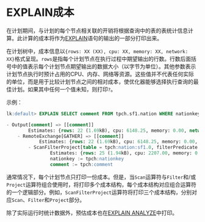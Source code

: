 
EXPLAIN成本
===============

在计划期间，与计划的每个节点相关联的开销将根据查询中的表的表统计信息计算。此计算的成本将作为[EXPLAIN](../sql/explain.html)语句的输出的一部分打印出来。

在计划树中，成本信息以`{rows: XX (XX), cpu: XX, memory: XX, network: XX}`格式呈现。`rows`是指每个计划节点在执行过程中期望输出的行数。行数后面括号中的值表示每个计划节点期望输出的数据大小（以字节为单位）。其他参数表示计划节点执行时预计占用的CPU、内存、网络等资源。这些值并不代表任何实际的单位，而是用于比较计划节点之间的相对成本，使优化器能够选择执行查询的最佳计划。如果其中任何一个值未知，则打印`?`。

 

示例：

``` sql
lk:default> EXPLAIN SELECT comment FROM tpch.sf1.nation WHERE nationkey > 3;

- Output[comment] => [[comment]]
        Estimates: {rows: 22 (1.69kB), cpu: 6148.25, memory: 0.00, network: 1734.25}
    - RemoteExchange[GATHER] => [[comment]]
            Estimates: {rows: 22 (1.69kB), cpu: 6148.25, memory: 0.00, network: 1734.25}
        - ScanFilterProject[table = tpch:nation:sf1.0, filterPredicate = ("nationkey" > BIGINT '3')] => [[comment]]
                Estimates: {rows: 25 (1.94kB), cpu: 2207.00, memory: 0.00, network: 0.00}/{rows: 22 (1.69kB), cpu: 4414.00, memory: 0.00, network: 0.00}/{rows: 22 (1.69kB), cpu: 6148.25, memory: 0.00, network: 0.00}
                nationkey := tpch:nationkey
                comment := tpch:comment
```


通常情况下，每个计划节点只打印一份成本。但是，当`Scan`运算符与`Filter`和/或`Project`运算符组合使用时，将打印多个成本结构，每个成本结构对应组合运算符的一个逻辑部分。例如，`ScanFilterProject`运算符将打印三个成本结构，分别对应`Scan`、`Filter`和`Project`部分。

 

除了实际运行时统计数据外，预估成本也在[EXPLAIN ANALYZE](../sql/explain-analyze.html)中打印。
